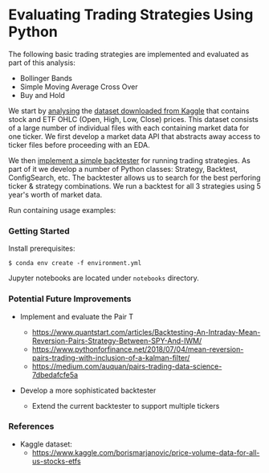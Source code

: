# Evaluating Trading Strategies Using Python

The following basic trading strategies are implemented and evaluated as part of this analysis:

* Bollinger Bands
* Simple Moving Average Cross Over
* Buy and Hold

We start by [analysing](notebooks/Market-Data-EDA.ipynb) the [dataset downloaded from Kaggle]([1]) that contains stock and ETF OHLC (Open, High, Low, Close) prices. This dataset consists of a large number of individual files with each containing market data for one ticker. We first develop a market data API that abstracts away access to ticker files before proceeding with an EDA.

We then [implement a simple backtester](notebooks/Basic-Strategies.ipynb) for running trading strategies. As part of it we develop a number of Python classes: Strategy, Backtest, ConfigSearch, etc. The backtester allows us to search for the best perforing ticker & strategy combinations. We run a backtest for all 3 strategies using 5 year's worth of market data.

Run containing usage examples:

### Getting Started

Install prerequisites:
```
$ conda env create -f environment.yml 
```
Jupyter notebooks are located under ```notebooks``` directory.

### Potential Future Improvements

* Implement and evaluate the Pair T
  - https://www.quantstart.com/articles/Backtesting-An-Intraday-Mean-Reversion-Pairs-Strategy-Between-SPY-And-IWM/
  - https://www.pythonforfinance.net/2018/07/04/mean-reversion-pairs-trading-with-inclusion-of-a-kalman-filter/
  - https://medium.com/auquan/pairs-trading-data-science-7dbedafcfe5a
  
* Develop a more sophisticated backtester
  - Extend the current backtester to support multiple tickers

### References

* Kaggle dataset:
  * https://www.kaggle.com/borismarjanovic/price-volume-data-for-all-us-stocks-etfs

[1]: https://www.kaggle.com/borismarjanovic/price-volume-data-for-all-us-stocks-etfs
